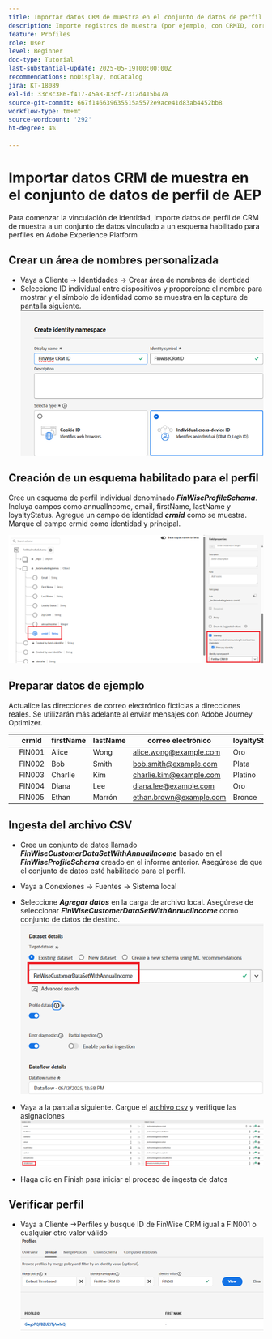 ```yaml
---
title: Importar datos CRM de muestra en el conjunto de datos de perfil de AEP
description: Importe registros de muestra (por ejemplo, con CRMID, correo electrónico, ingresos, código postal) para validar si AEP puede unir correctamente esos perfiles con visitantes web anónimos en función de identificadores compartidos como ECID.
feature: Profiles
role: User
level: Beginner
doc-type: Tutorial
last-substantial-update: 2025-05-19T00:00:00Z
recommendations: noDisplay, noCatalog
jira: KT-18089
exl-id: 33c8c386-f417-45a8-83cf-7312d415b47a
source-git-commit: 667f146639635515a5572e9ace41d83ab4452bb8
workflow-type: tm+mt
source-wordcount: '292'
ht-degree: 4%

---
```


# Importar datos CRM de muestra en el conjunto de datos de perfil de AEP

Para comenzar la vinculación de identidad, importe datos de perfil de CRM de muestra a un conjunto de datos vinculado a un esquema habilitado para perfiles en Adobe Experience Platform

## Crear un área de nombres personalizada

* Vaya a Cliente -> Identidades -> Crear área de nombres de identidad
* Seleccione ID individual entre dispositivos y proporcione el nombre para mostrar y el símbolo de identidad como se muestra en la captura de pantalla siguiente.
  ![espacio de nombres personalizado](assets/custom-namespace.png)

## Creación de un esquema habilitado para el perfil

Cree un esquema de perfil individual denominado **_FinWiseProfileSchema_**. Incluya campos como annualIncome, email, firstName, lastName y loyaltyStatus.
Agregue un campo de identidad **_crmid_** como se muestra. Marque el campo crmid como identidad y principal.


![perfil-esquema](assets/finwise-profile-schema.png)

## Preparar datos de ejemplo

Actualice las direcciones de correo electrónico ficticias a direcciones reales. Se utilizarán más adelante al enviar mensajes con Adobe Journey Optimizer.

|   | crmId | firstName | lastName | correo electrónico | loyaltyStatus | zipCode | annualIncome |
|---|--------|-----------|----------|-------------------------|---------------|---------|--------------|
|   | FIN001 | Alice | Wong | alice.wong@example.com | Oro | 92128 | 120000 |
|   | FIN002 | Bob | Smith | bob.smith@example.com | Plata | 92126 | 85000 |
|   | FIN003 | Charlie | Kim | charlie.kim@example.com | Platino | 60614 | 175000 |
|   | FIN004 | Diana | Lee | diana.lee@example.com | Oro | 30303 | 98000 |
|   | FIN005 | Ethan | Marrón | ethan.brown@example.com | Bronce | 75201 | 60000 |

## Ingesta del archivo CSV

* Cree un conjunto de datos llamado **_FinWiseCustomerDataSetWithAnnualIncome_** basado en el **_FinWiseProfileSchema_** creado en el informe anterior. Asegúrese de que el conjunto de datos esté habilitado para el perfil.

* Vaya a Conexiones -> Fuentes -> Sistema local
* Seleccione **_Agregar datos_** en la carga de archivo local. Asegúrese de seleccionar _**FinWiseCustomerDataSetWithAnnualIncome**_ como conjunto de datos de destino.
  ![ingesta-csv](assets/ingest-csv-into-dataset.png)
* Vaya a la pantalla siguiente. Cargue el [archivo csv](assets/finwise_profiles.csv) y verifique las asignaciones
  ![asignaciones](assets/mappings.png)

* Haga clic en Finish para iniciar el proceso de ingesta de datos

## Verificar perfil

* Vaya a Cliente ->Perfiles y busque ID de FinWise CRM igual a FIN001 o cualquier otro valor válido
  ![perfil de verificación](assets/verify-profiles.png)
